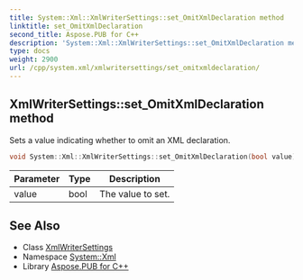 ```yaml
---
title: System::Xml::XmlWriterSettings::set_OmitXmlDeclaration method
linktitle: set_OmitXmlDeclaration
second_title: Aspose.PUB for C++
description: 'System::Xml::XmlWriterSettings::set_OmitXmlDeclaration method. Sets a value indicating whether to omit an XML declaration in C++.'
type: docs
weight: 2900
url: /cpp/system.xml/xmlwritersettings/set_omitxmldeclaration/
---
```

## XmlWriterSettings::set_OmitXmlDeclaration method


Sets a value indicating whether to omit an XML declaration.

```cpp
void System::Xml::XmlWriterSettings::set_OmitXmlDeclaration(bool value)
```


| Parameter | Type | Description |
| --- | --- | --- |
| value | bool | The value to set. |

## See Also

* Class [XmlWriterSettings](../)
* Namespace [System::Xml](../../)
* Library [Aspose.PUB for C++](../../../)
